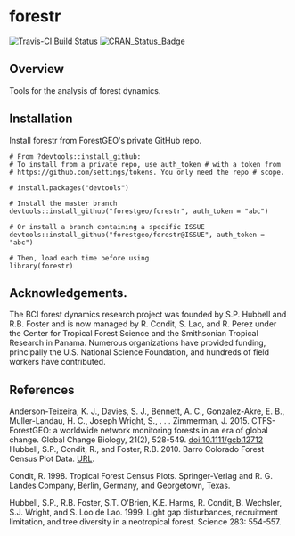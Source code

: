
<!-- README.md is generated from README.Rmd. Please edit that file -->
forestr
=======

[![Travis-CI Build Status](https://travis-ci.org/forestgeo/forestr.svg?branch=master)](https://travis-ci.org/forestgeo/forestr) [![CRAN\_Status\_Badge](http://www.r-pkg.org/badges/version/forestr)](https://cran.r-project.org/package=forestr)

Overview
--------

Tools for the analysis of forest dynamics.

Installation
------------

Install forestr from ForestGEO's private GitHub repo.

    # From ?devtools::install_github:
    # To install from a private repo, use auth_token # with a token from
    # https://github.com/settings/tokens. You only need the repo # scope.

    # install.packages("devtools")

    # Install the master branch
    devtools::install_github("forestgeo/forestr", auth_token = "abc")

    # Or install a branch containing a specific ISSUE
    devtools::install_github("forestgeo/forestr@ISSUE", auth_token = "abc")

    # Then, load each time before using
    library(forestr)

Acknowledgements.
-----------------

The BCI forest dynamics research project was founded by S.P. Hubbell and R.B. Foster and is now managed by R. Condit, S. Lao, and R. Perez under the Center for Tropical Forest Science and the Smithsonian Tropical Research in Panama. Numerous organizations have provided funding, principally the U.S. National Science Foundation, and hundreds of field workers have contributed.

References
----------

Anderson-Teixeira, K. J., Davies, S. J., Bennett, A. C., Gonzalez-Akre, E. B., Muller-Landau, H. C., Joseph Wright, S., . . . Zimmerman, J. 2015. CTFS-ForestGEO: a worldwide network monitoring forests in an era of global change. Global Change Biology, 21(2), 528-549. <doi:10.1111/gcb.12712> Hubbell, S.P., Condit, R., and Foster, R.B. 2010. Barro Colorado Forest Census Plot Data. [URL](http://ctfs.si.edu/webatlas/datasets/bci).

Condit, R. 1998. Tropical Forest Census Plots. Springer-Verlag and R. G. Landes Company, Berlin, Germany, and Georgetown, Texas.

Hubbell, S.P., R.B. Foster, S.T. O'Brien, K.E. Harms, R. Condit, B. Wechsler, S.J. Wright, and S. Loo de Lao. 1999. Light gap disturbances, recruitment limitation, and tree diversity in a neotropical forest. Science 283: 554-557.
